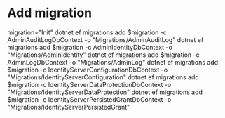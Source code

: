 # Add migration
migration="Init"
dotnet ef migrations add $migration -c AdminAuditLogDbContext -o "Migrations/AdminAuditLog"
dotnet ef migrations add $migration -c AdminIdentityDbContext -o "Migrations/AdminIdentity"
dotnet ef migrations add $migration -c AdminLogDbContext -o "Migrations/AdminLog"
dotnet ef migrations add $migration -c IdentityServerConfigurationDbContext -o "Migrations/IdentityServerConfiguration"
dotnet ef migrations add $migration -c IdentityServerDataProtectionDbContext -o "Migrations/IdentityServerDataProtection"
dotnet ef migrations add $migration -c IdentityServerPersistedGrantDbContext -o "Migrations/IdentityServerPersistedGrant"
